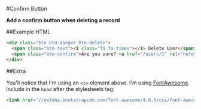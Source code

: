 #Confirm Button

**Add a confirm button when deleting a record**

##Example HTML

```html
<div class="btn btn-danger btn-delete">
  <span class="btn-text"><i class="fa fa-times"></i> Delete User</span>
  <span class="btn-confirm">Are you sure? <a href="/users/1" rel="nofollow" class="delete-link">Yes</a> / <a href="#" class="deny-delete">No</a></span>
</div>
```

##Extra

You'll notice that I'm using an ```<i>``` element above. I'm using <a href="http://fontawesome.io/">FontAwesome</a>. Include in the ```head``` after the stylesheets tag:

```html
<link href="//netdna.bootstrapcdn.com/font-awesome/4.0.3/css/font-awesome.css" rel="stylesheet">
```